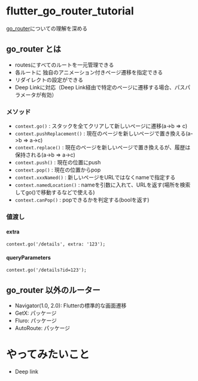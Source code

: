 # flutter_go_router_tutorial

[go_router](https://pub.dev/packages/go_router)についての理解を深める

## go_router とは
- routesにすべてのルートを一元管理できる
- 各ルートに 独自のアニメーション付きページ遷移を指定できる
- リダイレクトの設定ができる
- Deep Linkに対応（Deep Link経由で特定のページに遷移する場合、パスパラメータが有効）

### メソッド
- `context.go()` : スタックを全てクリアして新しいページに遷移(a->b => c)
- `context.pushReplacement()` : 現在のページを新しいページで置き換える(a->b => a->c)
- `context.replace()` : 現在のページを新しいページで置き換えるが、履歴は保持される(a->b => a->c)
- `context.push()` : 現在の位置にpush
- `context.pop()` : 現在の位置からpop
- `context.xxxNamed()` : 新しいページをURLではなくnameで指定する
- `context.namedLocation()` : nameを引数に入れて、URLを返す(場所を検索してgo()で移動するなどで使える)
- `context.canPop()` : popできるかを判定する(boolを返す)

### 値渡し
#### extra
`context.go('/details', extra: '123');`

#### queryParameters
`context.go('/details?id=123');`

## go_router 以外のルーター
- Navigator(1.0, 2.0): Flutterの標準的な画面遷移
- GetX: パッケージ
- Fluro: パッケージ
- AutoRoute: パッケージ

# やってみたいこと
- Deep link


